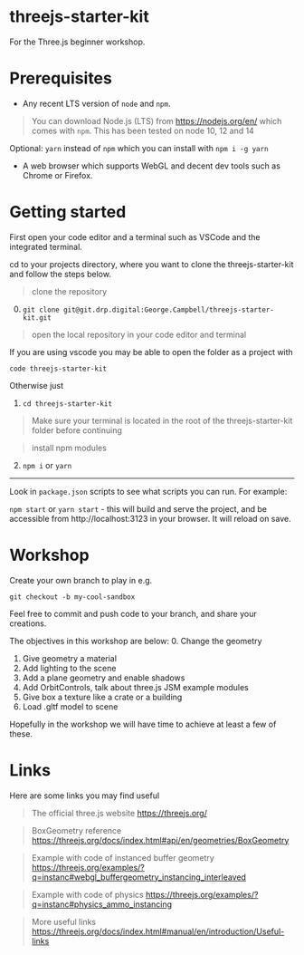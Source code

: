 # threejs-starter-kit

For the Three.js beginner workshop.
# Prerequisites

- Any recent LTS version of `node` and `npm`.
> You can download Node.js (LTS) from https://nodejs.org/en/ which comes with `npm`.
This has been tested on node 10, 12 and 14

Optional: `yarn` instead of `npm` which you can install with `npm i -g yarn`

- A web browser which supports WebGL and decent dev tools such as Chrome or Firefox.
# Getting started

First open your code editor and a terminal such as VSCode and the integrated terminal.

cd to your projects directory, where you want to clone the threejs-starter-kit and follow the steps below.

> clone the repository
0. `git clone git@git.drp.digital:George.Campbell/threejs-starter-kit.git`

> open the local repository in your code editor and terminal

If you are using vscode you may be able to open the folder as a project with

`code threejs-starter-kit`

Otherwise just
1. `cd threejs-starter-kit`

> Make sure your terminal is located in the root of the threejs-starter-kit folder before continuing

> install npm modules

2. `npm i` or `yarn`

---

Look in `package.json` scripts to see what scripts you can run. For example:

`npm start` or `yarn start` - this will build and serve the project, and be accessible from http://localhost:3123 in your browser. It will reload on save.

# Workshop

Create your own branch to play in e.g.

`git checkout -b my-cool-sandbox`

Feel free to commit and push code to your branch, and share your creations.

The objectives in this workshop are below:
0. Change the geometry
1. Give geometry a material
2. Add lighting to the scene
3. Add a plane geometry and enable shadows
4. Add OrbitControls, talk about three.js JSM example modules
5. Give box a texture like a crate or a building
6. Load .gltf model to scene

Hopefully in the workshop we will have time to achieve at least a few of these.

# Links

Here are some links you may find useful

> The official three.js website
https://threejs.org/

> BoxGeometry reference
https://threejs.org/docs/index.html#api/en/geometries/BoxGeometry

> Example with code of instanced buffer geometry
https://threejs.org/examples/?q=instanc#webgl_buffergeometry_instancing_interleaved

> Example with code of physics
https://threejs.org/examples/?q=instanc#physics_ammo_instancing

> More useful links
https://threejs.org/docs/index.html#manual/en/introduction/Useful-links



